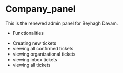 # Company_panel
This is the renewed admin panel for Beyhagh Davam.

* Functionalities
- Creating new tickets
- viewing all confirmed tickets
- viewing organizational tickets
- viewing inbox tickets
- viewing all tickets



